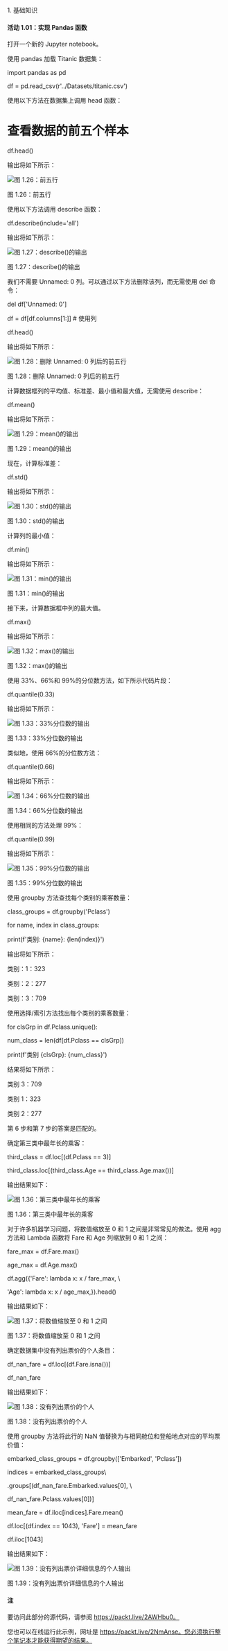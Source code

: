 1\. 基础知识

#### 活动 1.01：实现 Pandas 函数

打开一个新的 Jupyter notebook。

使用 pandas 加载 Titanic 数据集：

import pandas as pd

df = pd.read_csv(r'../Datasets/titanic.csv')

使用以下方法在数据集上调用 head 函数：

# 查看数据的前五个样本

df.head()

输出将如下所示：

![图 1.26：前五行](img/image-C8LRLI2Q.jpg)

图 1.26：前五行

使用以下方法调用 describe 函数：

df.describe(include='all')

输出将如下所示：

![图 1.27：describe()的输出](img/image-08I9W255.jpg)

图 1.27：describe()的输出

我们不需要 Unnamed: 0 列。可以通过以下方法删除该列，而无需使用 del 命令：

del df['Unnamed: 0']

df = df[df.columns[1:]] # 使用列

df.head()

输出将如下所示：

![图 1.28：删除 Unnamed: 0 列后的前五行](img/image-3IS9NYQ8.jpg)

图 1.28：删除 Unnamed: 0 列后的前五行

计算数据框列的平均值、标准差、最小值和最大值，无需使用 describe：

df.mean()

输出将如下所示：

![图 1.29：mean()的输出](img/image-UT30C1VE.jpg)

图 1.29：mean()的输出

现在，计算标准差：

df.std()

输出将如下所示：

![图 1.30：std()的输出](img/image-HM1BXAG1.jpg)

图 1.30：std()的输出

计算列的最小值：

df.min()

输出将如下所示：

![图 1.31：min()的输出](img/image-OZ5WBQAJ.jpg)

图 1.31：min()的输出

接下来，计算数据框中列的最大值。

df.max()

输出将如下所示：

![图 1.32：max()的输出](img/image-EM11IS7E.jpg)

图 1.32：max()的输出

使用 33%、66%和 99%的分位数方法，如下所示代码片段：

df.quantile(0.33)

输出将如下所示：

![图 1.33：33%分位数的输出](img/image-4IN2M7WQ.jpg)

图 1.33：33%分位数的输出

类似地，使用 66%的分位数方法：

df.quantile(0.66)

输出将如下所示：

![图 1.34：66%分位数的输出](img/image-Q0TROBCG.jpg)

图 1.34：66%分位数的输出

使用相同的方法处理 99%：

df.quantile(0.99)

输出将如下所示：

![图 1.35：99%分位数的输出](img/image-7CC087HR.jpg)

图 1.35：99%分位数的输出

使用 groupby 方法查找每个类别的乘客数量：

class_groups = df.groupby('Pclass')

for name, index in class_groups:

print(f'类别: {name}: {len(index)}')

输出将如下所示：

类别：1：323

类别：2：277

类别：3：709

使用选择/索引方法找出每个类别的乘客数量：

for clsGrp in df.Pclass.unique():

num_class = len(df[df.Pclass == clsGrp])

print(f'类别 {clsGrp}: {num_class}')

结果将如下所示：

类别 3：709

类别 1：323

类别 2：277

第 6 步和第 7 步的答案是匹配的。

确定第三类中最年长的乘客：

third_class = df.loc[(df.Pclass == 3)]

third_class.loc[(third_class.Age == third_class.Age.max())]

输出结果如下：

![图 1.36：第三类中最年长的乘客](img/image-3E0I4FN3.jpg)

图 1.36：第三类中最年长的乘客

对于许多机器学习问题，将数值缩放至 0 和 1 之间是非常常见的做法。使用 agg 方法和 Lambda 函数将 Fare 和 Age 列缩放到 0 和 1 之间：

fare_max = df.Fare.max()

age_max = df.Age.max()

df.agg({'Fare': lambda x: x / fare_max, \

'Age': lambda x: x / age_max,}).head()

输出结果如下：

![图 1.37：将数值缩放至 0 和 1 之间](img/image-B8SLI1KY.jpg)

图 1.37：将数值缩放至 0 和 1 之间

确定数据集中没有列出票价的个人条目：

df_nan_fare = df.loc[(df.Fare.isna())]

df_nan_fare

输出结果如下：

![图 1.38：没有列出票价的个人](img/image-FKM88B4Y.jpg)

图 1.38：没有列出票价的个人

使用 groupby 方法将此行的 NaN 值替换为与相同舱位和登船地点对应的平均票价值：

embarked_class_groups = df.groupby(['Embarked', 'Pclass'])

indices = embarked_class_groups\

.groups[(df_nan_fare.Embarked.values[0], \

df_nan_fare.Pclass.values[0])]

mean_fare = df.iloc[indices].Fare.mean()

df.loc[(df.index == 1043), 'Fare'] = mean_fare

df.iloc[1043]

输出结果如下：

![图 1.39：没有列出票价详细信息的个人输出](img/image-HQ9K9JV1.jpg)

图 1.39：没有列出票价详细信息的个人输出

#### 注

要访问此部分的源代码，请参阅 https://packt.live/2AWHbu0。

您也可以在线运行此示例，网址是 https://packt.live/2NmAnse。您必须执行整个笔记本才能获得期望的结果。
